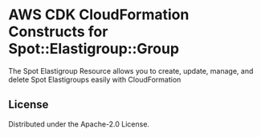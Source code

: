 # AWS CDK CloudFormation Constructs for Spot::Elastigroup::Group

The Spot Elastigroup Resource allows you to create, update, manage, and delete Spot Elastigroups easily with CloudFormation

## License

Distributed under the Apache-2.0 License.
